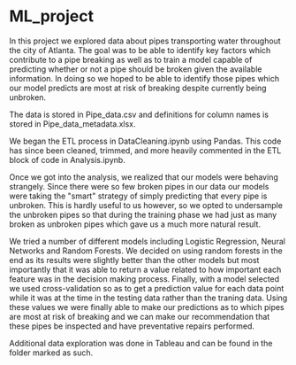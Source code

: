# ML_project

In this project we explored data about pipes transporting water throughout the city of Atlanta.  The goal was to be able to identify key factors which contribute to a pipe breaking as well as to train a model capable of predicting whether or not a pipe should be broken given the available information.  In doing so we hoped to be able to identify those pipes which our model predicts are most at risk of breaking despite currently being unbroken.

The data is stored in Pipe_data.csv and definitions for column names is stored in Pipe_data_metadata.xlsx.

We began the ETL process in DataCleaning.ipynb using Pandas.  This code has since been cleaned, trimmed, and more heavily commented in the ETL block of code in Analysis.ipynb.

Once we got into the analysis, we realized that our models were behaving strangely.  Since there were so few broken pipes in our data our models were taking the "smart" strategy of simply predicting that every pipe is unbroken.  This is hardly useful to us however, so we opted to undersample the unbroken pipes so that during the training phase we had just as many broken as unbroken pipes which gave us a much more natural result.

We tried a number of different models including Logistic Regression, Neural Networks and Random Forests.  We decided on using random forests in the end as its results were slightly better than the other models but most importantly that it was able to return a value related to how important each feature was in the decision making process.  Finally, with a model selected we used cross-validation so as to get a prediction value for each data point while it was at the time in the testing data rather than the traning data.  Using these values we were finally able to make our predictions as to which pipes are most at risk of breaking and we can make our recommendation that these pipes be inspected and have preventative repairs performed.

Additional data exploration was done in Tableau and can be found in the folder marked as such.
